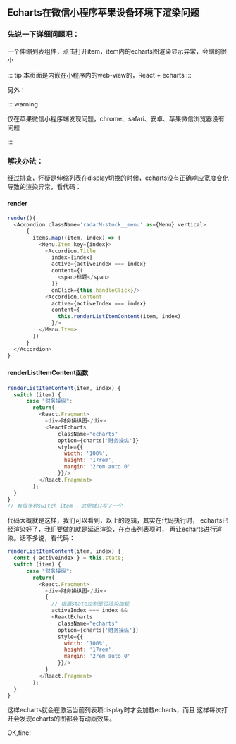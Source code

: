 

## Echarts在微信小程序苹果设备环境下渲染问题


### 先说一下详细问题吧：

一个伸缩列表组件，点击打开item，item内的echarts图渲染显示异常，会缩的很小

::: tip
本页面是内嵌在小程序内的web-view的，React + echarts
:::

另外：

::: warning

仅在苹果微信小程序端发现问题，chrome、safari、安卓、苹果微信浏览器没有问题

::: 

### 解决办法：

经过排查，怀疑是伸缩列表在display切换的时候，echarts没有正确响应宽度变化导致的渲染异常，看代码：

#### render

``` js
render(){
  <Accordion className='radarM-stock__menu' as={Menu} vertical>
      {
        items.map((item, index) => (
          <Menu.Item key={index}>
            <Accordion.Title
              index={index}
              active={activeIndex === index}
              content={(
                <span>标题</span>
              )}
              onClick={this.handleClick}/>
            <Accordion.Content
              active={activeIndex === index}
              content={
                this.renderListItemContent(item, index)
              }/>
          </Menu.Item>
        ))
      }
  </Accordion>
}
```

#### renderListItemContent函数

``` js
renderListItemContent(item, index) {
  switch (item) {
      case "财务操纵":
        return(
          <React.Fragment>
            <div>财务操纵图</div>
            <ReactEcharts
                className="echarts"
                option={charts['财务操纵']}
                style={{
                  width: '100%',
                  height: '17rem',
                  margin: '2rem auto 0'
                }}/>
          </React.Fragment>
        );
  }
}
// 有很多种switch item ，这里就只写了一个
```

代码大概就是这样，我们可以看到，以上的逻辑，其实在代码执行时，
echarts已经渲染好了，我们要做的就是延迟渲染，在点击列表项时，
再让echarts进行渲染。话不多说，看代码：

``` js
renderListItemContent(item, index) {
  const { activeIndex } = this.state;
  switch (item) {
      case "财务操纵":
        return(
          <React.Fragment>
            <div>财务操纵图</div>
            {
              // 根据state控制是否渲染加载
              activeIndex === index && 
              <ReactEcharts
                className="echarts"
                option={charts['财务操纵']}
                style={{
                  width: '100%',
                  height: '17rem',
                  margin: '2rem auto 0'
                }}/>
            }
          </React.Fragment>
        );
  }
}
```

这样echarts就会在激活当前列表项display时才会加载echarts，而且
这样每次打开会发现echarts的图都会有动画效果。


OK,fine! 





